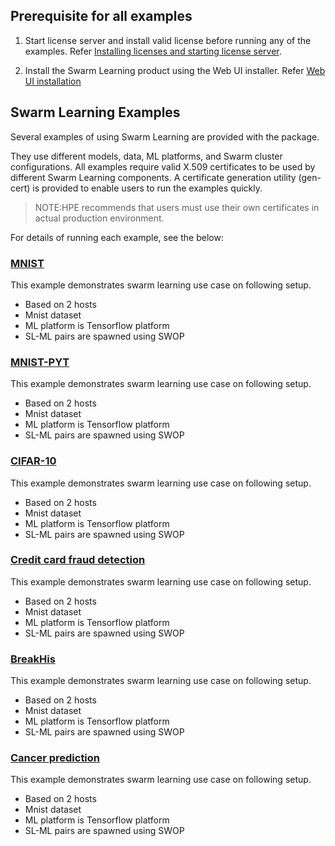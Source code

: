 ## Prerequisite for all examples
1. Start license server and install valid license before running any of the examples. Refer [Installing licenses and starting license server](/docs/Install/HPE_Swarm_Learning_installation.md).

2. Install the Swarm Learning product using the Web UI installer.  Refer [Web UI installation](/docs/Install/HPE_Swarm_Learning_installation.md)


## Swarm Learning Examples

Several examples of using Swarm Learning are provided with the package. 

They use different models, data, ML platforms, and Swarm cluster configurations. All examples require valid X.509 certificates to be used by different Swarm Learning components. A certificate generation utility (gen-cert) is provided to enable users to run the examples quickly.

<blockquote>
NOTE:HPE recommends that users must use their own certificates in actual production environment.

</blockquote>


For details of running each example, see the below:

### [MNIST](/examples/mnist/MNIST.md) 
This example demonstrates swarm learning use case on following setup. 
- Based on 2 hosts  
- Mnist dataset
- ML platform is Tensorflow platform
- SL-ML pairs are spawned using SWOP
        
### [MNIST-PYT](/examples/mnist-pyt/MNIST-PYT.md) 
This example demonstrates swarm learning use case on following setup. 
- Based on 2 hosts  
- Mnist dataset
- ML platform is Tensorflow platform
- SL-ML pairs are spawned using SWOP
        
### [CIFAR-10](/examples/cifar10/CIFAR-10.md)
This example demonstrates swarm learning use case on following setup. 
- Based on 2 hosts  
- Mnist dataset
- ML platform is Tensorflow platform
- SL-ML pairs are spawned using SWOP
        
### [Credit card fraud detection](/examples/fraud-detection/Credit_card_fraud_detection.md) 
This example demonstrates swarm learning use case on following setup. 
- Based on 2 hosts  
- Mnist dataset
- ML platform is Tensorflow platform
- SL-ML pairs are spawned using SWOP
        
### [BreakHis](/examples/breakhis)
This example demonstrates swarm learning use case on following setup. 
- Based on 2 hosts  
- Mnist dataset
- ML platform is Tensorflow platform
- SL-ML pairs are spawned using SWOP
        
### [Cancer prediction](/examples/cancer-pred#cancer-prediction) 
This example demonstrates swarm learning use case on following setup. 
- Based on 2 hosts  
- Mnist dataset
- ML platform is Tensorflow platform
- SL-ML pairs are spawned using SWOP
        
